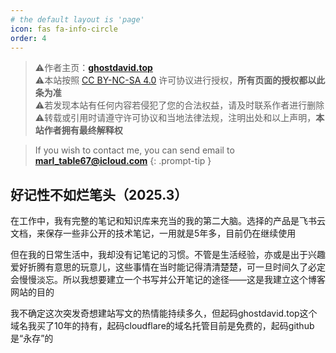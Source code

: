 ```yaml
---
# the default layout is 'page'
icon: fas fa-info-circle
order: 4
---
```

> ⚠️作者主页：**[ghostdavid.top](https://ghostdavid.top/)**  
> ⚠️本站按照 [CC BY-NC-SA 4.0](https://creativecommons.org/licenses/by-nc-sa/4.0/deed.zh-hans) 许可协议进行授权，**所有页面的授权都以此条为准**  
> ⚠️若发现本站有任何内容若侵犯了您的合法权益，请及时联系作者进行删除  
> ⚠️转载或引用时请遵守许可协议和当地法律法规，注明出处和以上声明，**本站作者拥有最终解释权**  

> If you wish to contact me, you can send email to **marl_table67@icloud.com**
{: .prompt-tip }

## 好记性不如烂笔头（2025.3）  

在工作中，我有完整的笔记和知识库来充当的我的第二大脑。选择的产品是飞书云文档，来保存一些非公开的技术笔记，一用就是5年多，目前仍在继续使用  

但在我的日常生活中，我却没有记笔记的习惯。不管是生活经验，亦或是出于兴趣爱好折腾有意思的玩意儿，这些事情在当时能记得清清楚楚，可一旦时间久了必定会慢慢淡忘。所以我想要建立一个书写并公开笔记的途径——这是我建立这个博客网站的目的   

我不确定这次突发奇想建站写文的热情能持续多久，但起码ghostdavid.top这个域名我买了10年的持有，起码cloudflare的域名托管目前是免费的，起码github是“永存”的   

